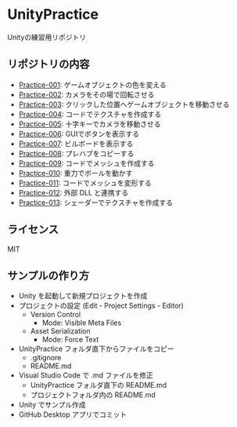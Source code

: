 # UnityPractice
Unityの練習用リポジトリ

## リポジトリの内容
- [Practice-001](src/Practice-001): ゲームオブジェクトの色を変える
- [Practice-002](src/Practice-002): カメラをその場で回転させる
- [Practice-003](src/Practice-003): クリックした位置へゲームオブジェクトを移動させる
- [Practice-004](src/Practice-004): コードでテクスチャを作成する
- [Practice-005](src/Practice-005): 十字キーでカメラを移動させる
- [Practice-006](src/Practice-006): GUIでボタンを表示する
- [Practice-007](src/Practice-007): ビルボードを表示する
- [Practice-008](src/Practice-008): プレハブをコピーする
- [Practice-009](src/Practice-009): コードでメッシュを作成する
- [Practice-010](src/Practice-010): 重力でボールを動かす
- [Practice-011](src/Practice-011): コードでメッシュを変形する
- [Practice-012](src/Practice-012): 外部 DLL と連携する
- [Practice-013](src/Practice-013): シェーダーでテクスチャを作成する

## ライセンス
MIT

## サンプルの作り方
- Unity を起動して新規プロジェクトを作成
- プロジェクトの設定 (Edit - Project Settings - Editor)
  - Version Control
    - Mode: Visible Meta Files
  - Asset Serialization
    - Mode: Force Text
- UnityPractice フォルダ直下からファイルをコピー
  - .gitignore
  - README.md
- Visual Studio Code で .md ファイルを修正
  - UnityPractice フォルダ直下の README.md
  - プロジェクトフォルダ内の README.md
- Unity でサンプル作成
- GitHub Desktop アプリでコミット
